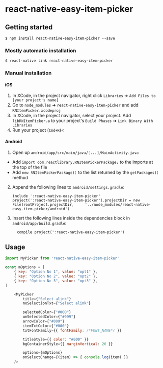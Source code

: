
# react-native-easy-item-picker

## Getting started

`$ npm install react-native-easy-item-picker --save`

### Mostly automatic installation

`$ react-native link react-native-easy-item-picker`

### Manual installation


#### iOS

1. In XCode, in the project navigator, right click `Libraries` ➜ `Add Files to [your project's name]`
2. Go to `node_modules` ➜ `react-native-easy-item-picker` and add `RNItemPicker.xcodeproj`
3. In XCode, in the project navigator, select your project. Add `libRNItemPicker.a` to your project's `Build Phases` ➜ `Link Binary With Libraries`
4. Run your project (`Cmd+R`)<

#### Android

1. Open up `android/app/src/main/java/[...]/MainActivity.java`
  - Add `import com.reactlibrary.RNItemPickerPackage;` to the imports at the top of the file
  - Add `new RNItemPickerPackage()` to the list returned by the `getPackages()` method
2. Append the following lines to `android/settings.gradle`:
  	```
  	include ':react-native-easy-item-picker'
  	project(':react-native-easy-item-picker').projectDir = new File(rootProject.projectDir, 	'../node_modules/react-native-easy-item-picker/android')
  	```
3. Insert the following lines inside the dependencies block in `android/app/build.gradle`:
  	```
      compile project(':react-native-easy-item-picker')
  	```

## Usage
```javascript
import MyPicker from 'react-native-easy-item-picker'

const mOptions = [
    { key: "Option No 1", value: "opt1" },
    { key: "Option No 2", value: "opt2" },
    { key: "Option No 3", value: "opt3" },
]

	<MyPicker
        title={"Select alink"}
        noSelectionTxt={"Select alink"}

        selectedColor={"#000"}
        unSelectedColor={"#999"}
        arrowColor={"#000"}
        itemTxtColor={"#000"}
        txtFontFamily={{ fontFamily: /*FONT_NAME*/ }}

        titleStyle={{ color: "#000" }}
        bgContainerStyle={{ marginVertical: 20 }}

    	options={mOptions}
        onSelectChange={(item) => { console.log(item) }}
    />
```
  